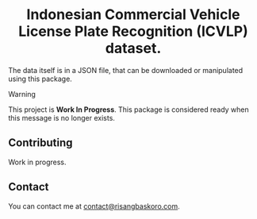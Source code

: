 [//]: # (TODO: Add banner Image)

<h1 align="center">
    Indonesian Commercial Vehicle License Plate Recognition (ICVLP) dataset.
</h1>

The data itself is in a JSON file, that can be downloaded or manipulated using this package.

> [!WARNING]
> This project is **Work In Progress**. This package is considered ready when this message is no longer exists.

## Contributing

[//]: # (TODO: Create `CONTRIBUTING.md`.)
Work in progress.

## Contact

You can contact me at contact@risangbaskoro.com.